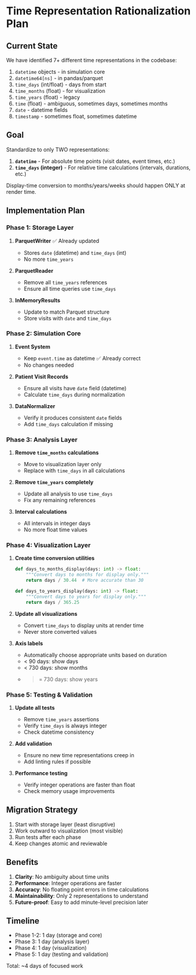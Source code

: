 # Time Representation Rationalization Plan

## Current State
We have identified 7+ different time representations in the codebase:
1. `datetime` objects - in simulation core
2. `datetime64[ns]` - in pandas/parquet  
3. `time_days` (int/float) - days from start
4. `time_months` (float) - for visualization
5. `time_years` (float) - legacy
6. `time` (float) - ambiguous, sometimes days, sometimes months
7. `date` - datetime fields
8. `timestamp` - sometimes float, sometimes datetime

## Goal
Standardize to only TWO representations:
1. **`datetime`** - For absolute time points (visit dates, event times, etc.)
2. **`time_days` (integer)** - For relative time calculations (intervals, durations, etc.)

Display-time conversion to months/years/weeks should happen ONLY at render time.

## Implementation Plan

### Phase 1: Storage Layer
1. **ParquetWriter** ✅ Already updated
   - Stores `date` (datetime) and `time_days` (int)
   - No more `time_years`

2. **ParquetReader**
   - Remove all `time_years` references
   - Ensure all time queries use `time_days`

3. **InMemoryResults**
   - Update to match Parquet structure
   - Store visits with `date` and `time_days`

### Phase 2: Simulation Core
1. **Event System**
   - Keep `event.time` as datetime ✅ Already correct
   - No changes needed

2. **Patient Visit Records**
   - Ensure all visits have `date` field (datetime)
   - Calculate `time_days` during normalization

3. **DataNormalizer**
   - Verify it produces consistent `date` fields
   - Add `time_days` calculation if missing

### Phase 3: Analysis Layer
1. **Remove `time_months` calculations**
   - Move to visualization layer only
   - Replace with `time_days` in all calculations

2. **Remove `time_years` completely**
   - Update all analysis to use `time_days`
   - Fix any remaining references

3. **Interval calculations**
   - All intervals in integer days
   - No more float time values

### Phase 4: Visualization Layer
1. **Create time conversion utilities**
   ```python
   def days_to_months_display(days: int) -> float:
       """Convert days to months for display only."""
       return days / 30.44  # More accurate than 30
   
   def days_to_years_display(days: int) -> float:
       """Convert days to years for display only."""
       return days / 365.25
   ```

2. **Update all visualizations**
   - Convert `time_days` to display units at render time
   - Never store converted values

3. **Axis labels**
   - Automatically choose appropriate units based on duration
   - < 90 days: show days
   - < 730 days: show months
   - >= 730 days: show years

### Phase 5: Testing & Validation
1. **Update all tests**
   - Remove `time_years` assertions
   - Verify `time_days` is always integer
   - Check datetime consistency

2. **Add validation**
   - Ensure no new time representations creep in
   - Add linting rules if possible

3. **Performance testing**
   - Verify integer operations are faster than float
   - Check memory usage improvements

## Migration Strategy
1. Start with storage layer (least disruptive)
2. Work outward to visualization (most visible)
3. Run tests after each phase
4. Keep changes atomic and reviewable

## Benefits
1. **Clarity**: No ambiguity about time units
2. **Performance**: Integer operations are faster
3. **Accuracy**: No floating point errors in time calculations
4. **Maintainability**: Only 2 representations to understand
5. **Future-proof**: Easy to add minute-level precision later

## Timeline
- Phase 1-2: 1 day (storage and core)
- Phase 3: 1 day (analysis layer)
- Phase 4: 1 day (visualization)
- Phase 5: 1 day (testing and validation)

Total: ~4 days of focused work